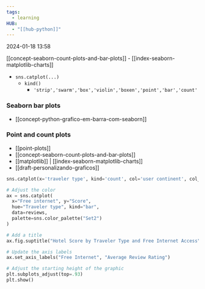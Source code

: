 ```yaml
---
tags:
  - learning
HUB:
  - "[[hub-python]]"
---
```

2024-01-18  13:58

[[concept-seaborn-count-plots-and-bar-plots]] - [[index-seaborn-matplotlib-charts]]
- `sns.catplot(...)`
	- `kind()`
		- `'strip','swarm','box','violin','boxen','point','bar','count'`

### Seaborn bar plots
- [[concept-python-grafico-em-barra-com-seaborn]]

### Point and count plots
- [[point-plots]]
- [[concept-seaborn-count-plots-and-bar-plots]]
- [[matplotlib]] | [[index-seaborn-matplotlib-charts]]
- [[draft-personalizando-graficos]]

```python
sns.catplot(x='traveler type', kind='count', col='user continent', col_wrap=3, palette=sns.color_palette("Set1"), data='reviews')
```

```python
# Adjust the color
ax = sns.catplot(
  x="Free internet", y="Score",
  hue="Traveler type", kind="bar",
  data=reviews,
  palette=sns.color_palette("Set2")
)

# Add a title
ax.fig.suptitle("Hotel Score by Traveler Type and Free Internet Access")

# Update the axis labels
ax.set_axis_labels("Free Internet", "Average Review Rating")

# Adjust the starting height of the graphic
plt.subplots_adjust(top=.93)
plt.show()
```

